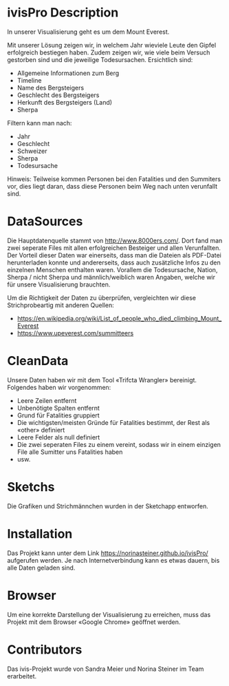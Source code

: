 # ivisPro Description
In unserer Visualisierung geht es um dem Mount Everest. 

Mit unserer Lösung zeigen wir, in welchem Jahr wieviele Leute den Gipfel erfolgreich bestiegen haben. Zudem zeigen wir, wie viele beim Versuch gestorben sind und die jeweilige Todesursachen.
Ersichtlich sind:
- Allgemeine Informationen zum Berg
- Timeline
- Name des Bergsteigers
- Geschlecht des Bergsteigers
- Herkunft des Bergsteigers (Land)
- Sherpa

Filtern kann man nach:
- Jahr
- Geschlecht
- Schweizer
- Sherpa
- Todesursache

Hinweis: Teilweise kommen Personen bei den Fatalities und den Summiters vor, dies liegt daran, dass diese Personen beim Weg nach unten verunfallt sind.

# DataSources
Die Hauptdatenquelle stammt von http://www.8000ers.com/. Dort fand man zwei seperate Files mit allen erfolgreichen Besteiger 
und allen Verunfallten. 
Der Vorteil dieser Daten war einerseits, dass man die Dateien als PDF-Datei herunterladen konnte und andererseits, dass auch zusätzliche Infos zu den einzelnen Menschen enthalten waren.
Vorallem die Todesursache, Nation, Sherpa / nicht Sherpa und männlich/weiblich waren Angaben, welche wir für unsere Visualisierung brauchten.

Um die Richtigkeit der Daten zu überprüfen, vergleichten wir diese Strichprobeartig mit anderen Quellen:
- https://en.wikipedia.org/wiki/List_of_people_who_died_climbing_Mount_Everest
- https://www.upeverest.com/summitteers

# CleanData
Unsere Daten haben wir mit dem Tool «Trifcta Wrangler» bereinigt. Folgendes haben wir vorgenommen:
- Leere Zeilen entfernt
- Unbenötigte Spalten entfernt
- Grund für Fatalities gruppiert
- Die wichtigsten/meisten Gründe für Fatalities bestimmt, der Rest als «other» definiert
- Leere Felder als null definiert
- Die zwei seperaten Files zu einem vereint, sodass wir in einem einzigen File alle Sumitter uns Fatalities haben
- usw.

# Sketchs
Die Grafiken und Strichmännchen wurden in der Sketchapp entworfen.

# Installation
Das Projekt kann unter dem Link https://norinasteiner.github.io/ivisPro/ aufgerufen werden.
Je nach Internetverbindung kann es etwas dauern, bis alle Daten geladen sind.

# Browser
Um eine korrekte Darstellung der Visualisierung zu erreichen, muss das Projekt mit dem Browser «Google Chrome» geöffnet werden. 

# Contributors
Das ivis-Projekt wurde von Sandra Meier und Norina Steiner im Team erarbeitet.


